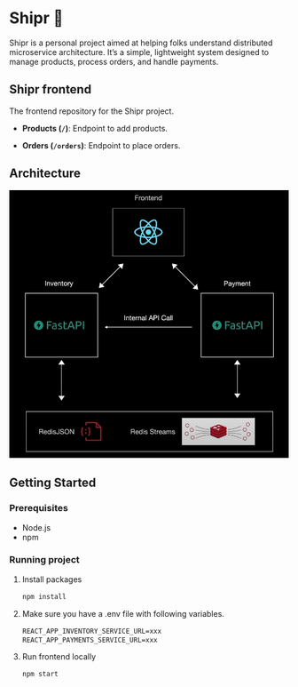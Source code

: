 # Shipr 🚢

Shipr is a personal project aimed at helping folks understand distributed microservice architecture. It’s a simple, lightweight system designed to manage products, process orders, and handle payments.

## Shipr frontend

The frontend repository for the Shipr project.

- **Products (`/`)**: Endpoint to add products.

- **Orders (`/orders`)**: Endpoint to place orders.

## Architecture

![Shipr Architecture](./shipr-architecture.png)

## Getting Started

### Prerequisites

- Node.js
- npm

### Running project

1. Install packages 
    ```bash
    npm install
    ```
2. Make sure you have a .env file with following variables.
    ```
    REACT_APP_INVENTORY_SERVICE_URL=xxx
    REACT_APP_PAYMENTS_SERVICE_URL=xxx
    ```
3. Run frontend locally
   ```bash
   npm start
   ```